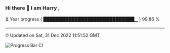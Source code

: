 ### Hi there 👋 I am Harry , 

⏳ Year progress { █████████████████████████████▁ } 99.86 %

---

⏰ Updated on Sat, 31 Dec 2022 11:51:52 GMT

![Progress Bar CI](https://github.com/duykhang68/duykhang68/workflows/Progress%20Bar%20CI/badge.svg)
